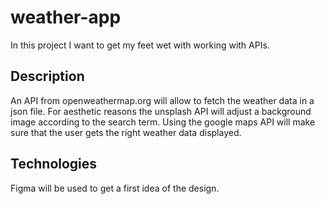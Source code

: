 # weather-app
In this project I want to get my feet wet with working with APIs.

## Description
An API from openweathermap.org will allow to fetch the weather data in a json file. For aesthetic reasons the unsplash API will adjust a background image according to the search term. Using the google maps API will make sure that the user gets the right weather data displayed.

## Technologies
Figma will be used to get a first idea of the design.